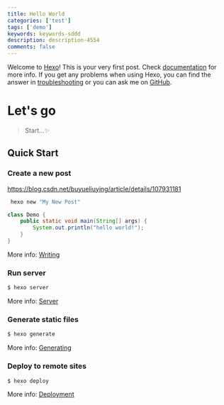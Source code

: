 ```yaml
---
title: Hello World
categories: ['test']
tags: ['demo']
keywords: keywords-sddd
description: description-4554
comments: false
---
```


Welcome to [Hexo](https://hexo.io/)! This is your very first post. Check [documentation](https://hexo.io/docs/) for more info. If you get any problems when using Hexo, you can find the answer in [troubleshooting](https://hexo.io/docs/troubleshooting.html) or you can ask me on [GitHub](https://github.com/hexojs/hexo/issues).

<!-- more -->

# Let's go

> Start...✨

## Quick Start

### Create a new post

https://blog.csdn.net/buyueliuying/article/details/107931181

``` bash
 hexo new "My New Post"
```

```java
class Demo {
    public static void main(String[] args) {
        System.out.println("hello world!");
    }
}
```

More info: [Writing](https://hexo.io/docs/writing.html)

### Run server

``` bash
$ hexo server
```

More info: [Server](https://hexo.io/docs/server.html)

### Generate static files

``` bash
$ hexo generate
```

More info: [Generating](https://hexo.io/docs/generating.html)

### Deploy to remote sites

``` bash
$ hexo deploy
```

More info: [Deployment](https://hexo.io/docs/one-command-deployment.html)
